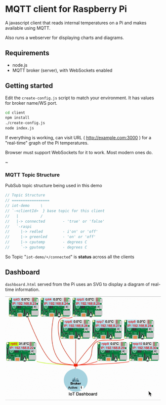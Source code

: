 

# MQTT client for Raspberry Pi

A javascript client that reads internal temperatures on a Pi and makes available using MQTT.

Also runs a webserver for displaying charts and diagrams.

## Requirements

 - node.js
 - MQTT broker (server), with WebSockets enabled

## Getting started

Edit the `create-config.js` script to match your environment. It has values for broker name/WS port.

``` bash
cd client
npm install
./create-config.js
node index.js
```

If everything is working, can visit URL ( http://example.com:3000 ) for a "real-time" graph of the Pi temperatures.

Browser must support WebSockets for it to work.  Most modern ones do.

~[](https://github.com/idcrook/rpi-iot-demo-2017/raw/master/info/TemperatureChart_resize1.png)

### MQTT Topic Structure

PubSub topic structure being used in this demo

``` javascript
// Topic Structure
// =================
// iot-demo     \
// `-<clientId>  } base topic for this client
//   |          /
//   |-> connected        - 'true' or 'false'
//   `-raspi
//     |-> redled         - i'on' or 'off'
//     |-> greenled       - 'on' or 'off'
//     |-> cputemp        - degrees C
//     `-> gputemp        - degrees C
```


So Topic "`iot-demo/+/connected`" is **status** across all the clients

## Dashboard

`dashboard.html` served from the Pi uses an SVG to display a diagram of real-time information.

![](https://github.com/idcrook/rpi-iot-demo-2017/raw/master/info/RasPi_IoT_Dashboard_animation.gif)
